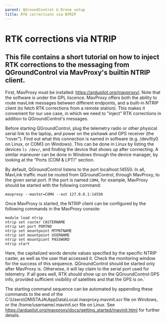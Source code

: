 ```yaml
---
parent: QGroundControl & Drone setup
title: RTK corrections via NTRIP
---
```


# RTK corrections via NTRIP

## This file contains a short tutorial on how to inject RTK corrections to the messaging from QGroundControl via MavProxy's builtin NTRIP client.

First, MavProxy must be installed: <https://ardupilot.org/mavproxy/>. Note that the software is under the GPL liscence. 
MavProxy offers both the ability to route mavLink messages between different endpoints, and a built-in NTRIP client (to fetch RTK corrections from a remote station). This makes it convenient for our use case,
in which we need to "inject" RTK corrections in addition to QGroundControl's messages.

Before starting QGroundControl, plug the telemetry radio or other physical serial link to the laptop, and power on the pixhawk and GPS receiver (the "rover"). Find out what this connection is named in software (e.g. /dev/tty0 on Linux, or COM3 on Windows).
This can be done in Linux by listing the devices `ls /dev/`, and finding the device that shows up after connecting. 
A similar maneuver can be done in Windows through the device manager, by looking at the "Ports (COM & LPT)" section.

By default, QGroundControl listens to the port localhost:14550. In all, MavLink traffic must be routed from QGroundControl, through MavProxy, to the given serial port. If the port is named `COM4`, for example,
MavProxy should be started with the following command:
```
mavproxy --master=COM4 --out 127.0.0.1:14550
```

Once MavProxy is started, the NTRIP client can be configured by the following commands in the MavProxy console:
```
module load ntrip
ntrip set caster CASTERNAME
ntrip set port PORTNO
ntrip set mountpoint MTPNTNAME
ntrip set mountpoint USERNAME
ntrip set mountpiont PASSWORD
ntrip start
```

Here, the capitalized words denote values specified by the specific NTRIP caster, as well as the user that accessed it. Check the monitoring window for the success of this sequence. QGroundControl should be started only after MavProxy is. Otherwise, it will lay claim to the serial port used for telemetry. 
If all goes well, RTK should show up on the QGroundControl GPS info, provided sufficient visibility of satellites and that the GPS is on.´

The starting command sequence can be automated by appending these commands to the end of the C:\Users\OMISTAJA\AppData\Local\.mavproxy\.mavinit.scr file on Windows, or the /home/username/.mavinit.scr file on Linux. 
See <https://ardupilot.org/mavproxy/docs/getting_started/mavinit.html> for further details.
